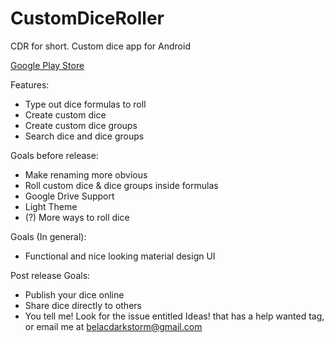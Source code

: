 # CustomDiceRoller
CDR for short. Custom dice app for Android

[Google Play Store](https://play.google.com/store/apps/details?id=com.apps.darkstorm.cdr)

Features:
* Type out dice formulas to roll
* Create custom dice
* Create custom dice groups
* Search dice and dice groups

Goals before release:
* Make renaming more obvious
* Roll custom dice & dice groups inside formulas
* Google Drive Support
* Light Theme
* (?) More ways to roll dice

Goals (In general):
* Functional and nice looking material design UI

Post release Goals:
* Publish your dice online
* Share dice directly to others
* You tell me! Look for the issue entitled Ideas! that has a help wanted tag, or email me at belacdarkstorm@gmail.com
